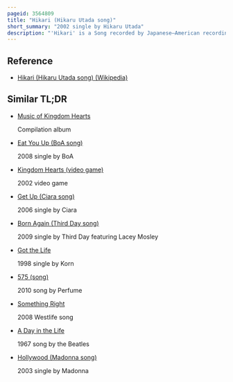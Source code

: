 ```yaml
---
pageid: 3564809
title: "Hikari (Hikaru Utada song)"
short_summary: "2002 single by Hikaru Utada"
description: "'Hikari' is a Song recorded by Japanese–American recording Artist Hikaru Utada for her fourth Studio and third japanese Language Album, Deep River. It was first released in Japan on 20 March 2002 as the third single from the Album. It was written and composed by Utada, whilst Production and Arrangement was handled by Utada, her Father Teruzane Utada, and long-time Collaborator Miyake Akira. The single and a Remix of Russell Mcnamara were used as the official japanese Theme Song for the Action role-playing Video Game Kingdom Hearts 2002 and appeared respectively on the original Soundtrack. Musically, 'Hikari' is a Pop Folk Song. Lyrically, it is about Mysteries in Life and human Activities."
---
```


## Reference

- [Hikari (Hikaru Utada song) (Wikipedia)](https://en.wikipedia.org/?curid=3564809)

## Similar TL;DR

- [Music of Kingdom Hearts](/tldr/en/music-of-kingdom-hearts)

  Compilation album

- [Eat You Up (BoA song)](/tldr/en/eat-you-up-boa-song)

  2008 single by BoA

- [Kingdom Hearts (video game)](/tldr/en/kingdom-hearts-video-game)

  2002 video game

- [Get Up (Ciara song)](/tldr/en/get-up-ciara-song)

  2006 single by Ciara

- [Born Again (Third Day song)](/tldr/en/born-again-third-day-song)

  2009 single by Third Day featuring Lacey Mosley

- [Got the Life](/tldr/en/got-the-life)

  1998 single by Korn

- [575 (song)](/tldr/en/575-song)

  2010 song by Perfume

- [Something Right](/tldr/en/something-right)

  2008 Westlife song

- [A Day in the Life](/tldr/en/a-day-in-the-life)

  1967 song by the Beatles

- [Hollywood (Madonna song)](/tldr/en/hollywood-madonna-song)

  2003 single by Madonna
